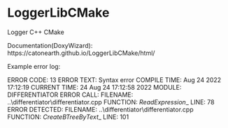 # LoggerLibCMake
Logger C++ CMake
<p>Documentation(DoxyWizard):  https://catonearth.github.io/LoggerLibCMake/html/<p>

<p>
Example error log:

ERROR CODE: 13
ERROR TEXT: Syntax error
	COMPILE TIME: Aug  24 2022 17:12:19
	CURRENT TIME: 24 Aug  24 17:12:58 2022
	MODULE: DIFFERENTIATOR
		ERROR CALL:
			FILENAME: ..\differentiator\differentiator.cpp
			FUNCTION: _ReadExpression__
			LINE: 78
		ERROR DETECTED:
			FILENAME: ..\differentiator\differentiator.cpp
			FUNCTION: _CreateBTreeByText__
			LINE: 101
<p>
